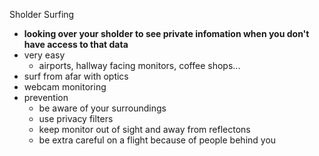 Sholder Surfing 

* **looking over your sholder to see private infomation when you don't have access to that data**
* very easy
	* airports, hallway facing monitors, coffee shops...
* surf from afar with optics 
* webcam monitoring 
* prevention
	* be aware of your surroundings 
	* use privacy filters 
	* keep monitor out of sight and away from reflectons 
	* be extra careful on a flight because of people behind you